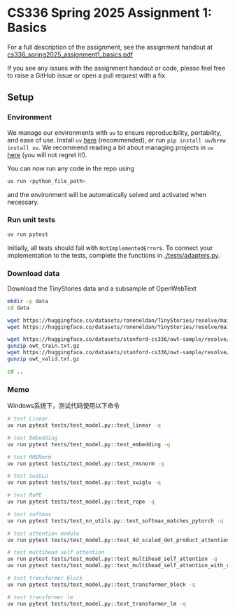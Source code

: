 # CS336 Spring 2025 Assignment 1: Basics

For a full description of the assignment, see the assignment handout at
[cs336_spring2025_assignment1_basics.pdf](./cs336_spring2025_assignment1_basics.pdf)

If you see any issues with the assignment handout or code, please feel free to
raise a GitHub issue or open a pull request with a fix.

## Setup

### Environment
We manage our environments with `uv` to ensure reproducibility, portability, and ease of use.
Install `uv` [here](https://github.com/astral-sh/uv) (recommended), or run `pip install uv`/`brew install uv`.
We recommend reading a bit about managing projects in `uv` [here](https://docs.astral.sh/uv/guides/projects/#managing-dependencies) (you will not regret it!).

You can now run any code in the repo using
```sh
uv run <python_file_path>
```
and the environment will be automatically solved and activated when necessary.

### Run unit tests


```sh
uv run pytest
```

Initially, all tests should fail with `NotImplementedError`s.
To connect your implementation to the tests, complete the
functions in [./tests/adapters.py](./tests/adapters.py).

### Download data
Download the TinyStories data and a subsample of OpenWebText

``` sh
mkdir -p data
cd data

wget https://huggingface.co/datasets/roneneldan/TinyStories/resolve/main/TinyStoriesV2-GPT4-train.txt
wget https://huggingface.co/datasets/roneneldan/TinyStories/resolve/main/TinyStoriesV2-GPT4-valid.txt

wget https://huggingface.co/datasets/stanford-cs336/owt-sample/resolve/main/owt_train.txt.gz
gunzip owt_train.txt.gz
wget https://huggingface.co/datasets/stanford-cs336/owt-sample/resolve/main/owt_valid.txt.gz
gunzip owt_valid.txt.gz

cd ..
```

### Memo

Windows系统下，测试代码使用以下命令

```sh
# test Linear
uv run pytest tests/test_model.py::test_linear -q

# test Embedding
uv run pytest tests/test_model.py::test_embedding -q

# test RMSNorm
uv run pytest tests/test_model.py::test_rmsnorm -q

# test SwiGLU
uv run pytest tests/test_model.py::test_swiglu -q

# test RoPE
uv run pytest tests/test_model.py::test_rope -q

# test softmax
uv run pytest tests/test_nn_utils.py::test_softmax_matches_pytorch -q

# test attention module
uv run pytest tests/test_model.py::test_4d_scaled_dot_product_attention -q

# test multihead self attention
uv run pytest tests/test_model.py::test_multihead_self_attention -q
uv run pytest tests/test_model.py::test_multihead_self_attention_with_rope -q

# test transformer block
uv run pytest tests/test_model.py::test_transformer_block -q

# test transformer lm
uv run pytest tests/test_model.py::test_transformer_lm -q
```

